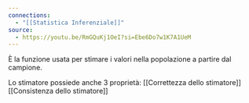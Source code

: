 ```yaml
---
connections:
  - "[[Statistica Inferenziale]]"
source:
  - https://youtu.be/RmGQuKj1OeI?si=Ebe6Do7w1K7A1UeM
---
```

È la funzione usata per stimare i valori nella popolazione a partire dal campione.

Lo stimatore possiede anche 3 proprietà:
[[Correttezza dello stimatore]]
[[Consistenza dello stimatore]]